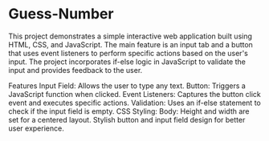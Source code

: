 # Guess-Number

This project demonstrates a simple interactive web application built using HTML, CSS, and JavaScript. 
The main feature is an input tab and a button that uses event listeners to perform specific actions based on the user's input. 
The project incorporates if-else logic in JavaScript to validate the input and provides feedback to the user.

Features
Input Field: Allows the user to type any text.
Button: Triggers a JavaScript function when clicked.
Event Listeners: Captures the button click event and executes specific actions.
Validation: Uses an if-else statement to check if the input field is empty.
CSS Styling:
Body: Height and width are set for a centered layout.
Stylish button and input field design for better user experience.
